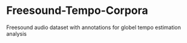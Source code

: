 # Freesound-Tempo-Corpora
Freesound audio dataset with annotations for globel tempo estimation analysis
